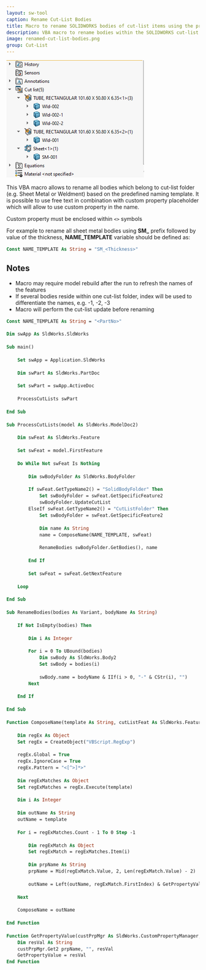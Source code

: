 ```yaml
---
layout: sw-tool
caption: Rename Cut-List Bodies
title: Macro to rename SOLIDWORKS bodies of cut-list items using the predefined template
description: VBA macro to rename bodies within the SOLIDWORKS cut-list body folder (sheet metal or weldment) based on the predefined template (e.g. custom property value)
image: renamed-cut-list-bodies.png
group: Cut-List
---
```

![Sheet metal and weldment bodies renamed in the feature manager tree](renamed-cut-list-bodies.png)

This VBA macro allows to rename all bodies which belong to cut-list folder (e.g. Sheet Metal or Weldment) based on the predefined naming template. It is possible to use free text in combination with custom property placeholder which will allow to use custom property in the name.

Custom property must be enclosed within ```<>``` symbols

For example to rename all sheet metal bodies using **SM_** prefix followed by value of the thickness, **NAME_TEMPLATE** variable should be defined as:

~~~ vb
Const NAME_TEMPLATE As String = "SM_<Thickness>"
~~~

## Notes

* Macro may require model rebuild after the run to refresh the names of the features
* If several bodies reside within one cut-list folder, index will be used to differentiate the names, e.g. -1, -2, -3
* Macro will perform the cut-list update before renaming

~~~ vb
Const NAME_TEMPLATE As String = "<PartNo>"

Dim swApp As SldWorks.SldWorks

Sub main()

    Set swApp = Application.SldWorks
    
    Dim swPart As SldWorks.PartDoc
    
    Set swPart = swApp.ActiveDoc
    
    ProcessCutLists swPart
    
End Sub

Sub ProcessCutLists(model As SldWorks.ModelDoc2)

    Dim swFeat As SldWorks.Feature
    
    Set swFeat = model.FirstFeature
    
    Do While Not swFeat Is Nothing
        
        Dim swBodyFolder As SldWorks.BodyFolder
        
        If swFeat.GetTypeName2() = "SolidBodyFolder" Then
            Set swBodyFolder = swFeat.GetSpecificFeature2
            swBodyFolder.UpdateCutList
        ElseIf swFeat.GetTypeName2() = "CutListFolder" Then
            Set swBodyFolder = swFeat.GetSpecificFeature2
                        
            Dim name As String
            name = ComposeName(NAME_TEMPLATE, swFeat)
            
            RenameBodies swBodyFolder.GetBodies(), name
            
        End If
        
        Set swFeat = swFeat.GetNextFeature
        
    Loop
    
End Sub

Sub RenameBodies(bodies As Variant, bodyName As String)
    
    If Not IsEmpty(bodies) Then
    
        Dim i As Integer
        
        For i = 0 To UBound(bodies)
            Dim swBody As SldWorks.Body2
            Set swBody = bodies(i)
            
            swBody.name = bodyName & IIf(i > 0, "-" & CStr(i), "")
        Next
    
    End If
    
End Sub

Function ComposeName(template As String, cutListFeat As SldWorks.Feature) As String

    Dim regEx As Object
    Set regEx = CreateObject("VBScript.RegExp")
    
    regEx.Global = True
    regEx.IgnoreCase = True
    regEx.Pattern = "<[^>]*>"
    
    Dim regExMatches As Object
    Set regExMatches = regEx.Execute(template)
    
    Dim i As Integer
    
    Dim outName As String
    outName = template
    
    For i = regExMatches.Count - 1 To 0 Step -1
        
        Dim regExMatch As Object
        Set regExMatch = regExMatches.Item(i)
                    
        Dim prpName As String
        prpName = Mid(regExMatch.Value, 2, Len(regExMatch.Value) - 2)
        
        outName = Left(outName, regExMatch.FirstIndex) & GetPropertyValue(cutListFeat.CustomPropertyManager, prpName) & Right(outName, Len(outName) - (regExMatch.FirstIndex + regExMatch.Length))

    Next
    
    ComposeName = outName
    
End Function

Function GetPropertyValue(custPrpMgr As SldWorks.CustomPropertyManager, prpName As String) As String
    Dim resVal As String
    custPrpMgr.Get2 prpName, "", resVal
    GetPropertyValue = resVal
End Function
~~~

